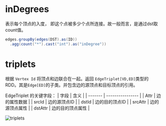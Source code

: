
# inDegrees

表示每个顶点的入度， 即这个点被多少个点所连接。故一般而言，是通过dst取count值。

```scala
edges.groupBy(edges(DST).as(ID))
  .agg(count("*").cast("int").as("inDegree"))
```

# triplets
根据 `Vertex Id` 将顶点和边联合在一起。返回 `EdgeTriplet[VD,ED]`类型的 RDD。其是`Edge[ED]`的子类。并包含边的源顶点和目标顶点的引用。

EdgeTriplet 的关键字段：
| 字段    | 含义             |
| ------- | ---------------- |
| Attr    | 边的属性数据     |
| srcId   | 边的源顶点ID     |
| dstId   | 边的目的顶点ID   |
| srcAttr | 边的源顶点属性   |
| dstAttr | 边的目的顶点属性 |

![triplets](Pasted%20image%2020230409151240.png)